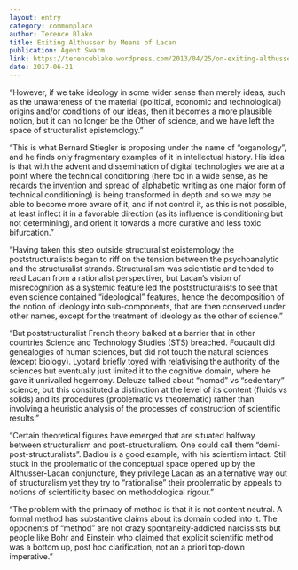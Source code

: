 ```yaml
---
layout: entry
category: commonplace
author: Terence Blake
title: Exiting Althusser by Means of Lacan
publication: Agent Swarm
link: https://terenceblake.wordpress.com/2013/04/25/on-exiting-althusser-by-means-of-lacan-against-the-demi-post-structuralists/
date: 2017-06-21
---
```


“However, if we take ideology in some wider sense than merely ideas, such as the unawareness of the material (political, economic and technological) origins and/or conditions of our ideas, then it becomes a more plausible notion, but it can no longer be the Other of science, and we have left the space of structuralist epistemology.”

“This is what Bernard Stiegler is proposing under the name of “organology”, and he finds only fragmentary examples of it in intellectual history. His idea is that with the advent and dissemination of digital technologies we are at a point where the technical conditioning (here too in a wide sense, as he recards the invention and spread of alphabetic writing as one major form of technical conditioning) is being transformed in depth and so we may be able to become more aware of it, and if not control it, as this is not possible, at least inflect it in a favorable direction (as its influence is conditioning but not determining), and orient it towards a more curative and less toxic bifurcation.”

“Having taken this step outside structuralist epistemology the poststructuralists began to riff on the tension between the psychoanalytic and the structuralist strands. Structuralism was scientistic and tended to read Lacan from a rationalist perspectiver, but Lacan’s vision of misrecognition as a systemic feature led the poststructuralists to see that even science contained “ideological” features, hence the decomposition of the notion of ideology into sub-components, that are then conserved under other names, except for the treatment of ideology as the other of science.”

“But poststructuralist French theory balked at a barrier that in other countries Science and Technology Studies (STS) breached. Foucault did genealogies of human sciences, but did not touch the natural sciences (except biology). Lyotard briefly toyed with relativising the authority of the sciences but eventually just limited it to the cognitive domain, where he gave it unrivalled hegemony. Deleuze talked about “nomad” vs “sedentary” science, but this constituted a distinction at the level of its content (fluids vs solids) and its procedures (problematic vs theorematic) rather than involving a heuristic analysis of the processes of construction of scientific results.”

“Certain theoretical figures have emerged that are situated halfway between structuralism and post-structuralism. One could call them “demi-post-structuralists”. Badiou is a good example, with his scientism intact. Still stuck in the problematic of the conceptual space opened up by the Althusser-Lacan conjuncture, they privilege Lacan as an alternative way out of structuralism yet they try to “rationalise” their problematic by appeals to notions of scientificity based on methodological rigour.”

“The problem with the primacy of method is that it is not content neutral. A formal method has substantive claims about its domain coded into it. The opponents of “method” are not crazy spontaneity-addicted narcissists but people like Bohr and Einstein who claimed that explicit scientific method was a bottom up, post hoc clarification, not an a priori top-down imperative.”
